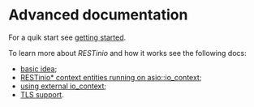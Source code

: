 # Advanced documentation

For a quik start see [getting started](./doc/getting_started.md).

To learn more about *RESTinio* and how it works see the following docs:

* [basic idea](./basic_idea.md);
* [RESTinio* context entities running on asio::io_context](./acceptor_and_connection_and_io_context.md);
* [using external io_context](./using_external_io_context.md);
* [TLS support](./tls_support.md).
